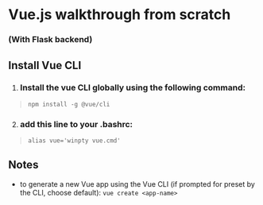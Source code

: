 # Vue.js walkthrough from scratch #
### (With Flask backend) ###

## Install Vue CLI ##
1. ### Install the vue CLI globally using the following command: ###

> `npm install -g @vue/cli`

2. ### add this line to your .bashrc: ###

> `alias vue='winpty vue.cmd'`

## Notes ##
- to generate a new Vue app using the Vue CLI (if prompted
for preset by the CLI, choose default): `vue create <app-name>`
